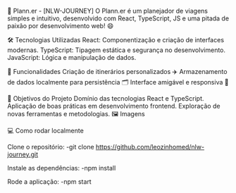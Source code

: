 🚀 Plann.er - [NLW-JOURNEY]
O Plann.er é um planejador de viagens simples e intuitivo, desenvolvido com React, TypeScript, JS e uma pitada de paixão por desenvolvimento web! 😄

🛠 Tecnologias Utilizadas
React: Componentização e criação de interfaces modernas.
TypeScript: Tipagem estática e segurança no desenvolvimento.
JavaScript: Lógica e manipulação de dados.

🌟 Funcionalidades
Criação de itinerários personalizados ✈️
Armazenamento de dados localmente para persistência 🗂️
Interface amigável e responsiva 📱

🎯 Objetivos do Projeto
Domínio das tecnologias React e TypeScript.
Aplicação de boas práticas em desenvolvimento frontend.
Exploração de novas ferramentas e metodologias.
🖼️ Imagens

💻 Como rodar localmente

Clone o repositório:
-git clone https://github.com/leozinhomed/nlw-journey.git

Instale as dependências:
-npm install

Rode a aplicação:
-npm start
